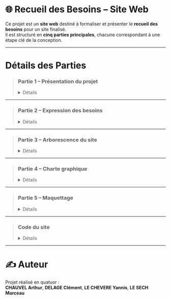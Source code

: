 # 🌐 Recueil des Besoins – Site Web

Ce projet est un **site web** destiné à formaliser et présenter le **recueil des besoins** pour un site finalisé.  
Il est structuré en **cinq parties principales**, chacune correspondant à une étape clé de la conception.

---

# Détails des Parties

> ### **Partie 1 – Présentation du projet**
> <details> <summary>Détails</summary>
>
>> Cette section présente le projet, son contexte, ses objectifs, et toutes les connaissances à maîtriser pour comprendre le sujet.  
>> Elle fournit les bases nécessaires pour aborder la suite du dossier.
>>
>> 🔗 [Dossier Présentation](https://github.com/yannislechevere/SAE-1.05/tree/master/0-Pr%C3%A9sentation)
>
> </details>

---

> ### **Partie 2 – Expression des besoins**
> <details> <summary>Détails</summary>
>
>> Document rassemblant l'intégralité des besoins fonctionnels et non-fonctionnels du site.  
>> On y retrouve tout ce que le site doit contenir, proposer et permettre à l'utilisateur.
>>
>> 🔗 [Dossier Expression des besoins](https://github.com/yannislechevere/SAE-1.05/tree/master/1-Expression_des_besoins)
>
> </details>

---

> ### **Partie 3 – Arborescence du site**
> <details> <summary>Détails</summary>
>
>> Cette partie expose le schéma de navigation du site, avec l’organisation des pages et les chemins d’accès.  
>> Elle permet de visualiser la structure générale avant le développement.
>>
>> 🔗 [Dossier Arborescence](https://github.com/yannislechevere/SAE-1.05/tree/master/2-Arborescence)
>
> </details>

---

> ### **Partie 4 – Charte graphique**
> <details> <summary>Détails</summary>
>
>> Présentation de l'identité visuelle du site :  
>> - Couleurs principales  
>> - Icônes  
>> - Header et footer  
>> Tout ce qui définit l’aspect graphique global du projet.
>>
>> 🔗 [Dossier Charte Graphique](https://github.com/yannislechevere/SAE-1.05/tree/master/3-Charte_graphique)
>
> </details>

---

> ### **Partie 5 – Maquettage**
> <details> <summary>Détails</summary>
>
>> Le maquettage du site (wireframes et maquettes graphiques) a été réalisé sur Figma.  
>> Toutes les images générées sont disponibles dans ce dossier.
>>
>> 🔗 [Dossier Maquettage](https://github.com/yannislechevere/SAE-1.05/tree/master/4-Maquettage)
>
> </details>

---

> ### **Code du site**
> <details> <summary>Détails</summary>
>
>> Le code source du site comprend :  
>> - Fichiers HTML  
>> - Feuilles de style CSS  
>> - Fichiers JavaScript  
>> - Images  
>> Tout ce qui permet d’exécuter le site tel que conçu et maquetté.
>>
>> 🔗 [Dossier Code](https://github.com/yannislechevere/SAE-1.05/tree/master/5-Code)
>
> </details>

---

# ✍️ Auteur

Projet réalisé en quatuor :  
**CHAUVEL Arthur**, **DELAGE Clément**, **LE CHEVERE Yannis**, **LE SECH Marceau**
